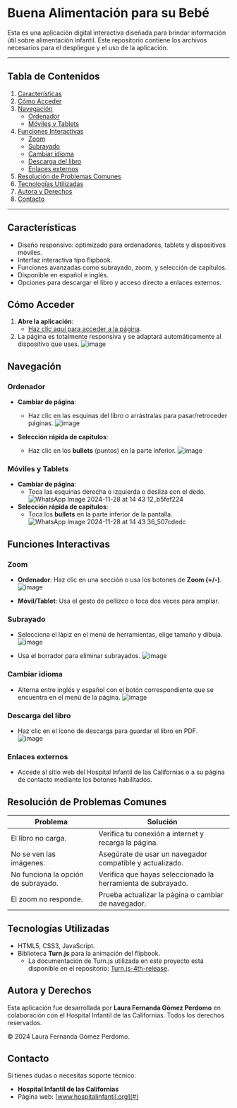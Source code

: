 # **Buena Alimentación para su Bebé**  

Esta es una aplicación digital interactiva diseñada para brindar información útil sobre alimentación infantil. Este repositorio contiene los archivos necesarios para el despliegue y el uso de la aplicación.  

---

## **Tabla de Contenidos**  
1. [Características](#características)  
2. [Cómo Acceder](#cómo-acceder)  
3. [Navegación](#navegación)  
   - [Ordenador](#ordenador)  
   - [Móviles y Tablets](#móviles-y-tablets)  
4. [Funciones Interactivas](#funciones-interactivas)  
   - [Zoom](#zoom)  
   - [Subrayado](#subrayado)  
   - [Cambiar idioma](#cambiar-idioma)  
   - [Descarga del libro](#descarga-del-libro)  
   - [Enlaces externos](#enlaces-externos)  
5. [Resolución de Problemas Comunes](#resolución-de-problemas-comunes)  
6. [Tecnologías Utilizadas](#tecnologías-utilizadas)  
7. [Autora y Derechos](#autora-y-derechos)  
8. [Contacto](#contacto)  

---

## **Características**  
- Diseño responsivo: optimizado para ordenadores, tablets y dispositivos móviles.  
- Interfaz interactiva tipo flipbook.  
- Funciones avanzadas como subrayado, zoom, y selección de capítulos.  
- Disponible en español e inglés.  
- Opciones para descargar el libro y acceso directo a enlaces externos.  

## **Cómo Acceder**  
1. **Abre la aplicación**:  
   - [Haz clic aquí para acceder a la página](https://xlauragp.github.io/BuenaAlimentacionParaSuBebe/).  
2. La página es totalmente responsiva y se adaptará automáticamente al dispositivo que uses.
  ![image](https://github.com/user-attachments/assets/aba60341-685c-4b95-a536-5a87fd064ea7)


## **Navegación**  

### **Ordenador**  
- **Cambiar de página**:  
  - Haz clic en las esquinas del libro o arrástralas para pasar/retroceder páginas.
    ![image](https://github.com/user-attachments/assets/0010792f-e670-466b-8c5b-ace27dbf2dff)


- **Selección rápida de capítulos**:  
  - Haz clic en los **bullets** (puntos) en la parte inferior.
    ![image](https://github.com/user-attachments/assets/2eb57798-797d-41b0-bfa2-0ee3c4f87a05)


### **Móviles y Tablets**  
- **Cambiar de página**:  
  - Toca las esquinas derecha o izquierda o desliza con el dedo.
    ![WhatsApp Image 2024-11-28 at 14 43 12_b5fef224](https://github.com/user-attachments/assets/f66ec9e3-ebb1-4b62-bede-c0518842a884)
- **Selección rápida de capítulos**:  
  - Toca los **bullets** en la parte inferior de la pantalla.
    ![WhatsApp Image 2024-11-28 at 14 43 36_507cdedc](https://github.com/user-attachments/assets/316007a1-f1d9-44d8-b545-a5655c775ef5)

## **Funciones Interactivas**  

### **Zoom**  
- **Ordenador**: Haz clic en una sección o usa los botones de **Zoom (+/-)**.
  ![image](https://github.com/user-attachments/assets/3fee3e8f-26ca-4460-b22a-d6b0cbd5e9ef)
  
- **Móvil/Tablet**: Usa el gesto de pellizco o toca dos veces para ampliar.  

### **Subrayado**  
- Selecciona el lápiz en el menú de herramientas, elige tamaño y dibuja.
  ![image](https://github.com/user-attachments/assets/b18d2a0c-30ac-4f67-b264-7c46948ebd25)

- Usa el borrador para eliminar subrayados.
  ![image](https://github.com/user-attachments/assets/f779e374-461a-4330-ba21-2025b95b476a)


### **Cambiar idioma**  
- Alterna entre inglés y español con el botón correspondiente que se encuentra en el menú de la página.
  ![image](https://github.com/user-attachments/assets/22d73aab-30e4-408a-810d-81ed9b51cdd3)

### **Descarga del libro**  
- Haz clic en el ícono de descarga para guardar el libro en PDF.  
![image](https://github.com/user-attachments/assets/05b8b227-892c-488e-bf3f-109c18a5acbb)

### **Enlaces externos**  
- Accede al sitio web del Hospital Infantil de las Californias o a su página de contacto mediante los botones habilitados.  

## **Resolución de Problemas Comunes**  
| **Problema**                       | **Solución**                                                                 |
|------------------------------------|-------------------------------------------------------------------------------|
| El libro no carga.                 | Verifica tu conexión a internet y recarga la página.                         |
| No se ven las imágenes.            | Asegúrate de usar un navegador compatible y actualizado.                     |
| No funciona la opción de subrayado.| Verifica que hayas seleccionado la herramienta de subrayado.                 |
| El zoom no responde.               | Prueba actualizar la página o cambiar de navegador.                          |  

## **Tecnologías Utilizadas**  
- HTML5, CSS3, JavaScript.  
- Biblioteca **Turn.js** para la animación del flipbook.  
  - La documentación de Turn.js utilizada en este proyecto está disponible en el repositorio: [Turn.js-4th-release](https://github.com/xlauragp/BuenaAlimentacionParaSuBebe/tree/main/Turn.js-4th-release).  

## **Autora y Derechos**  
Esta aplicación fue desarrollada por **Laura Fernanda Gómez Perdomo** en colaboración con el Hospital Infantil de las Californias. Todos los derechos reservados.  

© 2024 Laura Fernanda Gómez Perdomo.  

## **Contacto**  
Si tienes dudas o necesitas soporte técnico:  
- **Hospital Infantil de las Californias**  
- Página web: [www.hospitalinfantil.org](#)  
